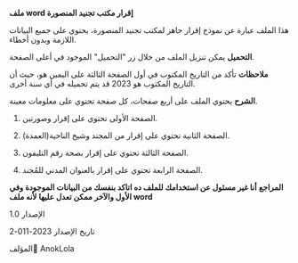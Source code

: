 **ملف word إقرار مكتب تجنيد المنصورة**

هذا الملف عبارة عن نموذج إقرار جاهز لمكتب تجنيد المنصورة، يحتوي على جميع البيانات اللازمة وبدون أخطاء.

**التحميل**
يمكن تنزيل الملف من خلال زر "التحميل" الموجود في أعلى الصفحة.

**ملاحظات**
تأكد من التاريخ المكتوب في أول الصفحة الثالثة على اليمين هو، حيث أن التاريخ المكتوب هو 2023  قد يتم تحميله في أي سنة أخرى.

**الشرح**
يحتوي الملف على أربع صفحات، كل صفحة تحتوي على معلومات معينة.

1. الصفحة الأولى
تحتوي على إقرار وصورتين.

2. الصفحة الثانية
تحتوي على إقرار من المجند وشيخ الناحية(العمدة).

3. الصفحة الثالثة
تحتوي على إقرار بصحة رقم التليفون.

4. الصفحة الرابعة
تحتوي على إقرار بالعنوان المدني للمُجند.

**المراجع**
**أنا غير مسئول عن استخدامك للملف ده اتاكد بنفسك من البيانات الموجودة وفي الأول والآخر ممكن تعدل عليها لأنه ملف word**

الإصدار
1.0

تاريخ الإصدار
2023-011-2

المؤلف
ِAnokLola
